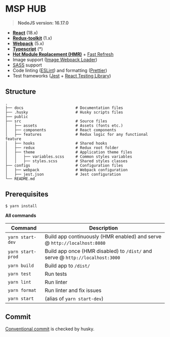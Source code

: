 # MSP HUB
> **NodeJS version: 16.17.0**

* **[React](https://facebook.github.io/react/)** (18.x)
* **[Redux-toolkit](https://redux-toolkit.js.org/)** (1.x)
* **[Webpack](https://webpack.js.org/)** (5.x)
* **[Typescript](https://www.typescriptlang.org/)** (*)
* **[Hot Module Replacement (HMR)](https://webpack.js.org/concepts/hot-module-replacement/)** + [Fast Refresh](https://github.com/pmmmwh/react-refresh-webpack-plugin)
* Image support ([Image Webpack Loader](https://github.com/tcoopman/image-webpack-loader))
* [SASS](http://sass-lang.com/) support
* Code linting ([ESLint](https://github.com/eslint/eslint)) and formatting ([Prettier](https://github.com/prettier/prettier))
* Test frameworks ([Jest](https://facebook.github.io/jest/) + [React Testing Library](https://testing-library.com/docs/react-testing-library/intro))

## Structure

	.
	├── docs                       # Documentation files
	├── .husky                     # Husky scripts files
	├── public                     
	├── src                        # Source files
	│   ├── assets                 # Assets (fonts etc.)
	│   ├── components             # React components
	│   ├── features               # Redux logic for any functional feature
	│   ├── hooks                  # Shared hooks
	│   ├── redux                  # Redux root folder
	│   ├── theme                  # Application theme files
	│   │   ├── variables.scss     # Common styles variables
	│   │   ├── styles.scss        # Shared styles classes
	├── configs                    # Configuration files
	│   ├── webpack                # Webpack configuration
	│   ├── jest.json              # Jest configuration
	└── README.md

## Prerequisites

```bash
$ yarn install
```
**All commands**

Command | Description
--- | ---
`yarn start-dev` | Build app continuously (HMR enabled) and serve @ `http://localhost:8080`
`yarn start-prod` | Build app once (HMR disabled) to `/dist/` and serve @ `http://localhost:3000`
`yarn build` | Build app to `/dist/`
`yarn test` | Run tests
`yarn lint` | Run linter
`yarn format` | Run linter and fix issues
`yarn start` | (alias of `yarn start-dev`)


## Commit

[Conventional commit](https://www.conventionalcommits.org/en/v1.0.0/) is checked by husky.
